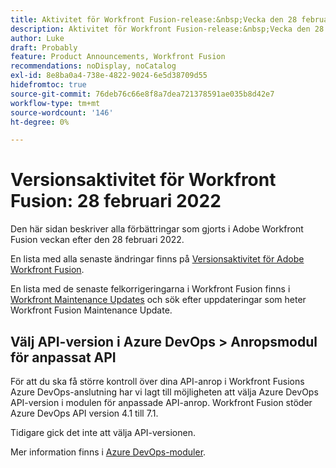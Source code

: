 ```yaml
---
title: Aktivitet för Workfront Fusion-release:&nbsp;Vecka den 28 februari 2022
description: Aktivitet för Workfront Fusion-release:&nbsp;Vecka den 28 februari 2022
author: Luke
draft: Probably
feature: Product Announcements, Workfront Fusion
recommendations: noDisplay, noCatalog
exl-id: 8e8ba0a4-738e-4822-9024-6e5d38709d55
hidefromtoc: true
source-git-commit: 76deb76c66e8f8a7dea721378591ae035b8d42e7
workflow-type: tm+mt
source-wordcount: '146'
ht-degree: 0%

---
```


# Versionsaktivitet för Workfront Fusion: 28 februari 2022

Den här sidan beskriver alla förbättringar som gjorts i Adobe Workfront Fusion veckan efter den 28 februari 2022.

En lista med alla senaste ändringar finns på [Versionsaktivitet för Adobe Workfront Fusion](../../../product-announcements/product-releases/fusion-release-activity/fusion-release-activity.md).

En lista med de senaste felkorrigeringarna i Workfront Fusion finns i [Workfront Maintenance Updates](https://experienceleague.adobe.com/docs/workfront-known-issues/releases/current-updates.html) och sök efter uppdateringar som heter Workfront Fusion Maintenance Update.

## Välj API-version i Azure DevOps > Anropsmodul för anpassat API

För att du ska få större kontroll över dina API-anrop i Workfront Fusions Azure DevOps-anslutning har vi lagt till möjligheten att välja Azure DevOps API-version i modulen för anpassade API-anrop. Workfront Fusion stöder Azure DevOps API version 4.1 till 7.1.

Tidigare gick det inte att välja API-versionen.

Mer information finns i [Azure DevOps-moduler](../../../workfront-fusion/apps-and-their-modules/azure-dev-ops.md).
